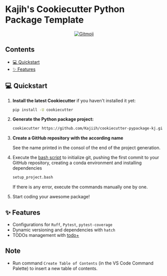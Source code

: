 
# Kajih's Cookiecutter Python Package Template

<div align="center">
<a href="https://gitmoji.dev">
  <img
    src="https://img.shields.io/badge/gitmoji-%20😜%20😍-FFDD67.svg"
    alt="Gitmoji"
  />
</a>
</div>

## Contents <!-- omit from toc -->

- [💻 Quickstart](#-quickstart)
- [✨ Features](#-features)

## 💻 Quickstart

1. **Install the latest Cookiecutter** if you haven't installed it yet:

    ```bash
    pip install -U cookiecutter
    ```

2. **Generate the Python package project:**

    ```bash
    cookiecutter https://github.com/Kajiih/cookiecutter-pypackage-kj.git
    ```

3. **Create a GitHub repository with the according name**

    See the name printed in the consol of the end of the project generation.

4. Execute the [bash script]({{%20cookiecutter.project_slug%20}}/setup_project.bash) to initialize git, pushing the first commit to your GitHub repository, creating a conda environment and installing dependencies

    ```bash
    setup_project.bash
    ```

    If there is any error, execute the commands manually one by one.

5. Start coding your awesome package!

## ✨ Features

- Configurations for `Ruff`, `Pytest`, `pytest-coverage`
- Dynamic versioning and dependencies with `hatch`
- TODOs management with [todo+](https://github.com/fabiospampinato/vscode-todo-plus#demo)

## Note <!-- omit from toc -->

- Run command `Create Table of Contents` (in the VS Code Command Palette) to insert a new table of contents.
